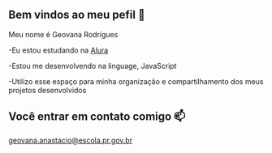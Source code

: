 ## **Bem vindos ao meu pefil** 💙

Meu nome é Geovana Rodrigues

-Eu estou estudando na [Alura](https://www.alura.com.br)
 
-Estou me desenvolvendo na linguage, JavaScript

-Utilizo esse espaço para minha organização e compartilhamento dos meus projetos desenvolvidos

## Você entrar em contato comigo 📫

geovana.anastacio@escola.pr.gov.br
